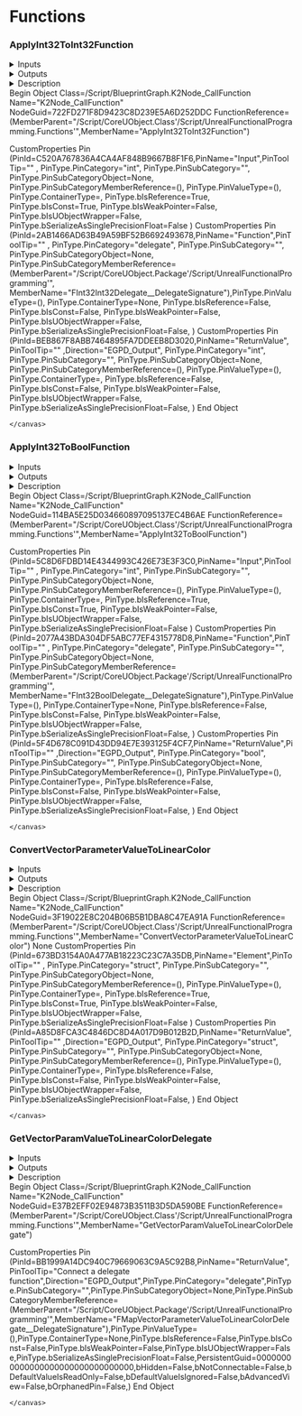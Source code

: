 # Functions


### ApplyInt32ToInt32Function


<div markdown="1">
<details markdown="1">
<summary>Inputs</summary>

- Input: **int**
- Function: **Delegate**
    - FInt32Int32Delegate: `int => int`

</details>


</div>

<div markdown="1">
<details markdown="1">
<summary>Outputs</summary>

- `int`

</details>


</div>

<div markdown="1">
<details markdown="1">
<summary>Description</summary>



</details>


</div>

<div class="blueprint">
    <canvas class="klee" "data-klee-paste"="false">
        Begin Object Class=/Script/BlueprintGraph.K2Node_CallFunction Name=&quot;K2Node_CallFunction&quot; 
 NodeGuid=722FD271F8D9423C8D239E5A6D252DDC
 FunctionReference=(MemberParent=&quot;/Script/CoreUObject.Class&#x27;/Script/UnrealFunctionalProgramming.Functions&#x27;&quot;,MemberName=&quot;ApplyInt32ToInt32Function&quot;)
 
 CustomProperties Pin (PinId=C520A767836A4CA4AF848B9667B8F1F6,PinName=&quot;Input&quot;,PinToolTip=&quot;&quot; , PinType.PinCategory=&quot;int&quot;, PinType.PinSubCategory=&quot;&quot;, PinType.PinSubCategoryObject=None, PinType.PinSubCategoryMemberReference=(), PinType.PinValueType=(), PinType.ContainerType=, PinType.bIsReference=True, PinType.bIsConst=True, PinType.bIsWeakPointer=False, PinType.bIsUObjectWrapper=False, PinType.bSerializeAsSinglePrecisionFloat=False
 )
CustomProperties Pin (PinId=2AB1466AD63B49A59BF52B6692493678,PinName=&quot;Function&quot;,PinToolTip=&quot;&quot; , PinType.PinCategory=&quot;delegate&quot;, PinType.PinSubCategory=&quot;&quot;, PinType.PinSubCategoryObject=None, PinType.PinSubCategoryMemberReference=(MemberParent=&quot;/Script/CoreUObject.Package&#x27;/Script/UnrealFunctionalProgramming&#x27;&quot;, MemberName=&quot;FInt32Int32Delegate__DelegateSignature&quot;),PinType.PinValueType=(), PinType.ContainerType=None, PinType.bIsReference=False, PinType.bIsConst=False, PinType.bIsWeakPointer=False, PinType.bIsUObjectWrapper=False, PinType.bSerializeAsSinglePrecisionFloat=False, )
 CustomProperties Pin (PinId=BEB867F8ABB7464895FA7DDEEB8D3020,PinName=&quot;ReturnValue&quot;,PinToolTip=&quot;&quot; ,Direction=&quot;EGPD_Output&quot;, PinType.PinCategory=&quot;int&quot;, PinType.PinSubCategory=&quot;&quot;, PinType.PinSubCategoryObject=None, PinType.PinSubCategoryMemberReference=(), PinType.PinValueType=(), PinType.ContainerType=, PinType.bIsReference=False, PinType.bIsConst=False, PinType.bIsWeakPointer=False, PinType.bIsUObjectWrapper=False, PinType.bSerializeAsSinglePrecisionFloat=False, )
 End Object
 
    </canvas>
</div>
    
### ApplyInt32ToBoolFunction


<div markdown="1">
<details markdown="1">
<summary>Inputs</summary>

- Input: **int**
- Function: **Delegate**
    - FInt32BoolDelegate: `bool => int`

</details>


</div>

<div markdown="1">
<details markdown="1">
<summary>Outputs</summary>

- `bool`

</details>


</div>

<div markdown="1">
<details markdown="1">
<summary>Description</summary>



</details>


</div>

<div class="blueprint">
    <canvas class="klee" "data-klee-paste"="false">
        Begin Object Class=/Script/BlueprintGraph.K2Node_CallFunction Name=&quot;K2Node_CallFunction&quot; 
 NodeGuid=114BA5E25D034660897095137EC4B6AE
 FunctionReference=(MemberParent=&quot;/Script/CoreUObject.Class&#x27;/Script/UnrealFunctionalProgramming.Functions&#x27;&quot;,MemberName=&quot;ApplyInt32ToBoolFunction&quot;)
 
 CustomProperties Pin (PinId=5C8D6FDBD14E4344993C426E73E3F3C0,PinName=&quot;Input&quot;,PinToolTip=&quot;&quot; , PinType.PinCategory=&quot;int&quot;, PinType.PinSubCategory=&quot;&quot;, PinType.PinSubCategoryObject=None, PinType.PinSubCategoryMemberReference=(), PinType.PinValueType=(), PinType.ContainerType=, PinType.bIsReference=True, PinType.bIsConst=True, PinType.bIsWeakPointer=False, PinType.bIsUObjectWrapper=False, PinType.bSerializeAsSinglePrecisionFloat=False
 )
CustomProperties Pin (PinId=2077A43BDA304DF5ABC77EF4315778D8,PinName=&quot;Function&quot;,PinToolTip=&quot;&quot; , PinType.PinCategory=&quot;delegate&quot;, PinType.PinSubCategory=&quot;&quot;, PinType.PinSubCategoryObject=None, PinType.PinSubCategoryMemberReference=(MemberParent=&quot;/Script/CoreUObject.Package&#x27;/Script/UnrealFunctionalProgramming&#x27;&quot;, MemberName=&quot;FInt32BoolDelegate__DelegateSignature&quot;),PinType.PinValueType=(), PinType.ContainerType=None, PinType.bIsReference=False, PinType.bIsConst=False, PinType.bIsWeakPointer=False, PinType.bIsUObjectWrapper=False, PinType.bSerializeAsSinglePrecisionFloat=False, )
 CustomProperties Pin (PinId=5F4D678C091D43DD94E7E393125F4CF7,PinName=&quot;ReturnValue&quot;,PinToolTip=&quot;&quot; ,Direction=&quot;EGPD_Output&quot;, PinType.PinCategory=&quot;bool&quot;, PinType.PinSubCategory=&quot;&quot;, PinType.PinSubCategoryObject=None, PinType.PinSubCategoryMemberReference=(), PinType.PinValueType=(), PinType.ContainerType=, PinType.bIsReference=False, PinType.bIsConst=False, PinType.bIsWeakPointer=False, PinType.bIsUObjectWrapper=False, PinType.bSerializeAsSinglePrecisionFloat=False, )
 End Object
 
    </canvas>
</div>
    
### ConvertVectorParameterValueToLinearColor


<div markdown="1">
<details markdown="1">
<summary>Inputs</summary>

- Element: **struct**

</details>


</div>

<div markdown="1">
<details markdown="1">
<summary>Outputs</summary>

- `struct`

</details>


</div>

<div markdown="1">
<details markdown="1">
<summary>Description</summary>

conversion function to map FVectorParameterValue to FLinearColor

</details>


</div>

<div class="blueprint">
    <canvas class="klee" "data-klee-paste"="false">
        Begin Object Class=/Script/BlueprintGraph.K2Node_CallFunction Name=&quot;K2Node_CallFunction&quot; 
 NodeGuid=3F19022E8C204B06B5B1DBA8C47EA91A
 FunctionReference=(MemberParent=&quot;/Script/CoreUObject.Class&#x27;/Script/UnrealFunctionalProgramming.Functions&#x27;&quot;,MemberName=&quot;ConvertVectorParameterValueToLinearColor&quot;)
 None
 CustomProperties Pin (PinId=673BD3154A0A477AB18223C23C7A35DB,PinName=&quot;Element&quot;,PinToolTip=&quot;&quot; , PinType.PinCategory=&quot;struct&quot;, PinType.PinSubCategory=&quot;&quot;, PinType.PinSubCategoryObject=None, PinType.PinSubCategoryMemberReference=(), PinType.PinValueType=(), PinType.ContainerType=, PinType.bIsReference=True, PinType.bIsConst=True, PinType.bIsWeakPointer=False, PinType.bIsUObjectWrapper=False, PinType.bSerializeAsSinglePrecisionFloat=False
 )
 CustomProperties Pin (PinId=A85D8FCA3C4846DC8D4A017D9B012B2D,PinName=&quot;ReturnValue&quot;,PinToolTip=&quot;&quot; ,Direction=&quot;EGPD_Output&quot;, PinType.PinCategory=&quot;struct&quot;, PinType.PinSubCategory=&quot;&quot;, PinType.PinSubCategoryObject=None, PinType.PinSubCategoryMemberReference=(), PinType.PinValueType=(), PinType.ContainerType=, PinType.bIsReference=False, PinType.bIsConst=False, PinType.bIsWeakPointer=False, PinType.bIsUObjectWrapper=False, PinType.bSerializeAsSinglePrecisionFloat=False, )
 End Object
 
    </canvas>
</div>
    
### GetVectorParamValueToLinearColorDelegate


<div markdown="1">
<details markdown="1">
<summary>Inputs</summary>


</details>


</div>

<div markdown="1">
<details markdown="1">
<summary>Outputs</summary>

- **Delegate**
    - FMapVectorParameterValueToLinearColorDelegate: `struct => struct`

</details>


</div>

<div markdown="1">
<details markdown="1">
<summary>Description</summary>

Blueprint-callable function to return the pre-bound delegate  that extracts a linear color delegate from a vector parameter value

</details>


</div>

<div class="blueprint">
    <canvas class="klee" "data-klee-paste"="false">
        Begin Object Class=/Script/BlueprintGraph.K2Node_CallFunction Name=&quot;K2Node_CallFunction&quot; 
 NodeGuid=E37B2EFF02E94873B3511B3D5DA590BE
 FunctionReference=(MemberParent=&quot;/Script/CoreUObject.Class&#x27;/Script/UnrealFunctionalProgramming.Functions&#x27;&quot;,MemberName=&quot;GetVectorParamValueToLinearColorDelegate&quot;)
 
 
 CustomProperties Pin (PinId=BB1999A14DC940C79669063C9A5C92B8,PinName=&quot;ReturnValue&quot;,PinToolTip=&quot;Connect a delegate function&quot;,Direction=&quot;EGPD_Output&quot;,PinType.PinCategory=&quot;delegate&quot;,PinType.PinSubCategory=&quot;&quot;,PinType.PinSubCategoryObject=None,PinType.PinSubCategoryMemberReference=(MemberParent=&quot;/Script/CoreUObject.Package&#x27;/Script/UnrealFunctionalProgramming&#x27;&quot;,MemberName=&quot;FMapVectorParameterValueToLinearColorDelegate__DelegateSignature&quot;),PinType.PinValueType=(),PinType.ContainerType=None,PinType.bIsReference=False,PinType.bIsConst=False,PinType.bIsWeakPointer=False,PinType.bIsUObjectWrapper=False,PinType.bSerializeAsSinglePrecisionFloat=False,PersistentGuid=00000000000000000000000000000000,bHidden=False,bNotConnectable=False,bDefaultValueIsReadOnly=False,bDefaultValueIsIgnored=False,bAdvancedView=False,bOrphanedPin=False,)
 End Object
 
    </canvas>
</div>
    